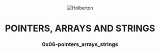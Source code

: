 <html>
<head>
<p align="center">
<img src="https://www.holbertonschool.com/holberton-logo.png" alt="Holberton" class="center">
<h1 align = "center">POINTERS, ARRAYS AND STRINGS</h1>
<h3 align = "center">0x06-pointers_arrays_strings</h3>
</p>
</head>
<body>
</body>
</html>
